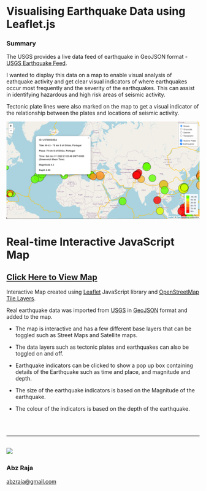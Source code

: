 # Visualising Earthquake Data using Leaflet.js

### Summary
The USGS provides a live data feed of earthquake in GeoJSON format -
[USGS Earthquake Feed](https://earthquake.usgs.gov/earthquakes/feed/v1.0/geojson.php).

I wanted to display this data on a map to enable visual analysis of eathquake activity and get clear visual indicators of where earthquakes occur most frequently and the severity of the earthquakes. This can assist in identifying hazardous and high risk areas of seismic activity.

Tectonic plate lines were also marked on the map to get a visual indicator of the relationship between the plates and locations of seismic activity.


![Map](Images/preview-map.png)

# Real-time Interactive JavaScript Map

## [Click Here to View Map](https://github.com/Abzraja/leaflet-javascript-geojson)

Interactive Map created using [Leaflet](https://leafletjs.com/) JavaScript library and [OpenStreetMap Tile Layers](https://wiki.openstreetmap.org/wiki/Tile_servers).

Real earthquake data was imported from [USGS](https://www.usgs.gov/) in [GeoJSON](https://earthquake.usgs.gov/earthquakes/feed/v1.0/geojson.php) format and added to the map.

* The map is interactive and has a few different base layers that can be toggled such as Street Maps and Satellite maps.

* The data layers such as tectonic plates and earthquakes can also be toggled on and off.

* Earthquake indicators can be clicked to show a pop up box containing details of the Earthquake such as time and place, and magnitude and depth.

* The size of the earthquake indicators is based on the Magnitude of the earthquake.

* The colour of the indicators is based on the depth of the earthquake.


<br />
<br />
<hr />
<br />

<img width="150" src="https://drive.google.com/uc?export=view&id=1OH_TvDjISYpoKL_98Jx3CDFPM7Xp8J6H">

### Abz Raja
abzraja@gmail.com